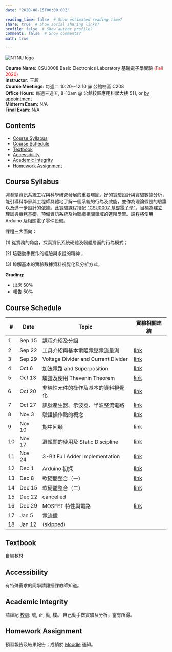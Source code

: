 ```yaml
---
date: "2020-08-15T00:00:00Z"

reading_time: false  # Show estimated reading time?
share: true  # Show social sharing links?
profile: false  # Show author profile?
comments: false  # Show comments?
math: true

---
```

![NTNU logo](../../img/ntnu_logo.png)

**Course Name:** CSU0008 Basic Electronics Laboratory 基礎電子學實驗 <span style="color:red">(Fall 2020)</span>  
**Instructor:** 王超  
**Course Meetings:** 每週二 10:20--12:10 @ 公館校區 C208  
**Office Hours:** 每週三週五, 8-10am @ 公館校區應用科學大樓 511, or [by appointment](mailto:cw@ntnu.edu.tw)  
**Midterm Exam:** N/A  
**Final Exam:** N/A


## Contents

* [Course Syllabus](#syllabus) <a name="syllabus"></a>
* [Course Schedule](#schedule)
* [Textbook](#resource)
* [Accessibility](#accessibility)
* [Academic Integrity](#accessibility)
* [Homework Assignment](#hw)

## Course Syllabus
*實驗*是資訊系統工程與科學研究發展的重要環節。好的實驗設計與實驗數據分析，能引導科學家與工程師具體地了解一個系統的行為及效能，並作為理論假設的驗證以及進一步設計的依據。此實驗課程搭配 ["CSU0007 基礎電子學"](../csu0007)，目標為建立理論與實務基礎，預備資訊系統及物聯網相關領域的進階學習。課程將使用 Arduino 及相關電子零件設備。

課程三大面向：

(1) 從實務的角度，探索資訊系統硬體及韌體層面的行為模式；

(2) 培養動手實作的經驗與求證的精神；

(3) 瞭解基本的實驗數據資料視覺化及分析方式。


**Grading:**  
* 出席 50%  
* 報告 50%<a name="schedule"></a>  

## Course Schedule

| \#  | Date | Topic | 實驗相關連結 |
| --- | ---  | --- | --- | 
| 1 | Sep 15   | 課程介紹及分組 |  |  |
| 2 | Sep 22   | 工具介紹與基本電阻電壓電流量測 | [link](https://github.com/wangc86/csu0008/tree/master/09-22)  |
| 3 | Sep 29   | Voltage Divider and Current Divider | [link](https://github.com/wangc86/csu0008/tree/master/09-29) |
| 4 | Oct 6   | 加法電路 and Superposition | [link](https://github.com/wangc86/csu0008/tree/master/10-06) |
| 5 | Oct 13   | 驗證及使用 Thevenin Theorem | [link](https://github.com/wangc86/csu0008/tree/master/10-13) |
| 6 | Oct 20   | 非線性元件的操作及基本的資料視覺化 | [link](https://github.com/wangc86/csu0008/tree/master/10-20) |
| 7 | Oct 27   | 訊號產生器、示波器、半波整流電路 | [link](https://github.com/wangc86/csu0008/tree/master/10-27) |
| 8 | Nov 3   | 驗證操作點的概念 | [link](https://github.com/wangc86/csu0008/tree/master/11-03) |
| 9 | Nov 10   | 期中回顧 | [link](https://github.com/wangc86/csu0008/tree/master/11-10) |
| 10 | Nov 17   | 邏輯閘的使用及 Static Discipline | [link](https://github.com/wangc86/csu0008/tree/master/11-17) |
| 11 | Nov 24   | 3-Bit Full Adder Implementation | [link](https://github.com/wangc86/csu0008/tree/master/11-24) |
| 12 | Dec 1   | Arduino 初探 | [link](https://github.com/wangc86/csu0008/tree/master/12-01) |
| 13 | Dec 8   | 軟硬體整合（一） | [link](https://github.com/wangc86/csu0008/tree/master/12-08) |
| 14 | Dec 15   | 軟硬體整合（二） | [link](https://github.com/wangc86/csu0008/tree/master/12-15) |
| 15 | Dec 22   | cancelled |  |
| 16 | Dec 29   | MOSFET 特性與電路 | [link](https://github.com/wangc86/csu0008/tree/master/12-29) |
| 17 | Jan 5   | 電流鏡 |  |
| 18 | Jan 12   | (skipped) |  |

## Textbook

自編教材


## Accessibility
<a name="integrity"></a>
有特殊需求的同學請讓授課教師知道。

## Academic Integrity
<a name="hw"></a>
請謹記 [校訓](http://archives.lib.ntnu.edu.tw/c2/c2_1.jsp): 誠, 正, 勤, 樸。 自己動手做實驗及分析，當有所得。

## Homework Assignment 
預習報告及結果報告；成績於 [Moodle](https://moodle.ntnu.edu.tw/) 通知。

